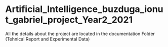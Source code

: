 # Artificial_Intelligence_buzduga_ionut_gabriel_project_Year2_2021


All the details about the project are located in the documentation Folder (Tehnical Report and Experimental Data)
